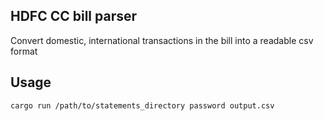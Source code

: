 ## HDFC CC bill parser

Convert domestic, international transactions in the bill into a readable csv format


## Usage
```
cargo run /path/to/statements_directory password output.csv
```